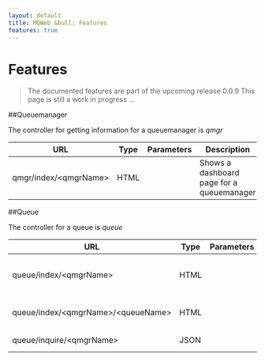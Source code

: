 ```yaml
---
layout: default
title: MQWeb &bull; Features
features: true
---
```

Features
========

> The documented features are part of the upcoming release 0.0.9
> This page is still a work in progress ...

##Queuemanager

The controller for getting information for a queuemanager is *qmgr*

| URL | Type | Parameters | Description |
| --- | ---- | ---------- | ----------- |
| qmgr/index/&lt;qmgrName&gt; | HTML | | Shows a dashboard page for a queuemanager |

##Queue

The controller for a queue is *queue*

| URL | Type | Parameters | Description |
| --- | ---- | ---------- | ----------- |
| queue/index/&lt;qmgrName&gt; | HTML | | Shows a form for inquiring queues |
| queue/index/&lt;qmgrName&gt;/&lt;queueName&gt; | HTML | | Shows a detail page for a queue |
| queue/inquire/&lt;qmgrName&gt;|JSON| |Inquires the queues |


